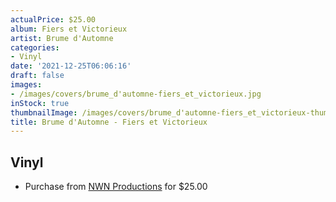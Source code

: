 ```yaml
---
actualPrice: $25.00
album: Fiers et Victorieux
artist: Brume d'Automne
categories:
- Vinyl
date: '2021-12-25T06:06:16'
draft: false
images:
- /images/covers/brume_d'automne-fiers_et_victorieux.jpg
inStock: true
thumbnailImage: /images/covers/brume_d'automne-fiers_et_victorieux-thumb.jpg
title: Brume d'Automne - Fiers et Victorieux
---
```


## Vinyl
* Purchase from [NWN Productions](http://shop.nwnprod.com/index.php?route=product/product&path=75&product_id=19859&sort=pd.name&order=ASC) for $25.00
